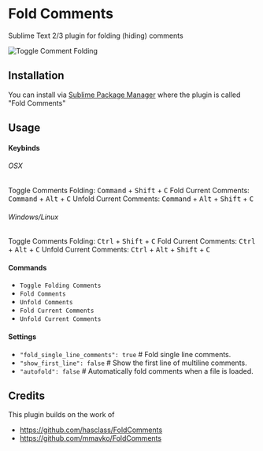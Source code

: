 # Fold Comments

Sublime Text 2/3 plugin for folding (hiding) comments

![Toggle Comment Folding](https://raw.github.com/oskarols/foldcomments/master/foldcomments.gif)


## Installation

You can install via [Sublime Package Manager](https://sublime.wbond.net/) where the plugin is called "Fold Comments"


## Usage

#### Keybinds

###### OSX
Toggle Comments Folding: <kbd>Command</kbd> + <kbd>Shift</kbd> + <kbd>C</kbd>
Fold Current Comments: <kbd>Command</kbd> + <kbd>Alt</kbd> + <kbd>C</kbd>
Unfold Current Comments: <kbd>Command</kbd> + <kbd>Alt</kbd> + <kbd>Shift</kbd> + <kbd>C</kbd>

###### Windows/Linux
Toggle Comments Folding: <kbd>Ctrl</kbd> + <kbd>Shift</kbd> + <kbd>C</kbd>
Fold Current Comments: <kbd>Ctrl</kbd> + <kbd>Alt</kbd> + <kbd>C</kbd>
Unfold Current Comments: <kbd>Ctrl</kbd> + <kbd>Alt</kbd> + <kbd>Shift</kbd> + <kbd>C</kbd>


#### Commands

* `Toggle Folding Comments`
* `Fold Comments`
* `Unfold Comments`
* `Fold Current Comments`
* `Unfold Current Comments`


#### Settings

* `"fold_single_line_comments": true`  # Fold single line comments.
* `"show_first_line": false`  # Show the first line of multiline comments.
* `"autofold": false`  # Automatically fold comments when a file is loaded.


## Credits

This plugin builds on the work of
- https://github.com/hasclass/FoldComments
- https://github.com/mmavko/FoldComments